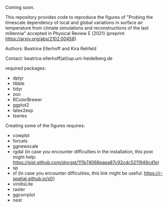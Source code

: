 Coming soon. 

This repository provides code to reproduce the figures of "Probing the timescale dependency of local and global variations in surface air temperature from climate simulations and reconstructions of the last millennia" accepted in Physical Review E (2021) (preprint https://arxiv.org/abs/2102.00458).

Authors: Beatrice Ellerhoff and Kira Rehfeld 

Contact: beatrice.ellerhoff(at)iup.uni-heidelberg.de


required packages:
- dplyr
- tibble
- tidyr
- zoo
- RColorBrewer
- ggplot2
- latex2exp
- tseries

Creating some of the figures requires:
- cowplot
- forcats
- ggnewscale
- rgdal (in case you encounter difficulties in the installation, this post might help: https://gist.github.com/dncgst/111b74066eaea87c92cdc5211949cd1e)
- sp
- sf (in case you encounter difficulties, this link might be useful: https://r-spatial.github.io/sf/)
- viridisLite
- raster
- ggcorrplot
- nest